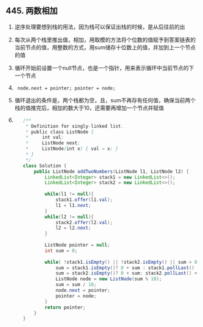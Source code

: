 ## 445. 两数相加

1. 逆序处理要想到栈的用法，因为栈可以保证出栈的时候，是从后往前的出

2. 每次从两个栈里推出值，相加，用取模的方法将个位数的值赋予到答案链表的当前节点的值，用整数的方式，用sum储存十位数上的值，并加到上一个节点的值

3. 循环开始前设置一个null节点，也是一个指针，用来表示循环中当前节点的下一个节点

4. ` node.next = pointer;
            pointer = node;`
        
5. 循环退出的条件是，两个栈都为空，且，sum不再存有任何值，确保当前两个栈的值推完后，相加的数大于10，还需要再增加一个节点并赋值

6. ```java
      /**
       * Definition for singly-linked list.
       * public class ListNode {
       *     int val;
       *     ListNode next;
       *     ListNode(int x) { val = x; }
       * }
       */
      class Solution {
          public ListNode addTwoNumbers(ListNode l1, ListNode l2) {
              LinkedList<Integer> stack1 = new LinkedList<>();
              LinkedList<Integer> stack2 = new LinkedList<>();
      
              while(l1 != null){
                  stack1.offer(l1.val);
                  l1 = l1.next;
              }
              while(l2 != null){
                  stack2.offer(l2.val);
                  l2 = l2.next;
              }
      
              ListNode pointer = null;
              int sum = 0;
      
              while( !stack1.isEmpty() || !stack2.isEmpty() || sum > 0){
                  sum = stack1.isEmpty()? 0 + sum : stack1.pollLast() + sum;
                  sum = stack2.isEmpty()? 0 + sum: stack2.pollLast() + sum;
                  ListNode node = new ListNode(sum % 10);
                  sum = sum / 10;
                  node.next = pointer;
                  pointer = node;
              }
              return pointer;
          }
      }
      ```

      

